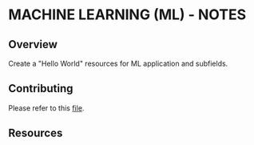 # MACHINE LEARNING (ML) - NOTES


## Overview

Create a "Hello World" resources for ML application and subfields.


## Contributing

Please refer to this [file](../../CONTRIBUTING.md).

## Resources



